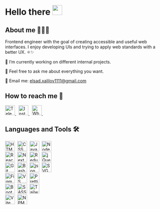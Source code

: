 # Hello there <img src="https://media.giphy.com/media/hvRJCLFzcasrR4ia7z/giphy.gif" width="32px"/>

## About me 🧑🏻‍💻

Frontend engineer with the goal of creating accessible and useful web interfaces. I enjoy developing UIs and trying to apply web standards with a better UX. ⚛️✨

🔭 I’m currently working on different internal projects.

💬 Feel free to ask me about everything you want.

📩 Email me: [elsad.xalilov1111@gmail.com](mailto:elsad.xalilov1111@gmail.com)


## How to reach me 📨

<a href="https://t.me/elshadkhalilov1" title="Telegram">
  <img src="https://cdn.svgporn.com/logos/telegram.svg" title="Telegram" alt="Telegram" width="32" height="32"/>
</a>&nbsp;
<a href="https://www.instagram.com/elshadkhalilov1" title="Instagram">
  <img src="https://user-images.githubusercontent.com/118747071/215692345-9fc76648-b120-4891-837a-110e4d2b9bef.svg" title="Instagram" alt="Instagram" width="32" height="32"/>
</a>&nbsp;
<a href="https://wa.me/qr/BSSQ3P7UL653K1" title="WhatsApp">
  <img src="https://user-images.githubusercontent.com/118747071/215692974-842a52aa-6fd2-444b-a300-9f329fe7f725.svg" title="WhatsApp" alt="WhatsApp" width="32" height="32"/>
</a>&nbsp;

## Languages and Tools 🛠

<img src="https://cdn.worldvectorlogo.com/logos/html-1.svg" title="HTML" alt="HTML" width="32" height="32"/>&nbsp;
<img src="https://cdn.worldvectorlogo.com/logos/css-3.svg" title="CSS" alt="CSS" width="32" height="32"/>&nbsp;
<img src="https://cdn.svgporn.com/logos/javascript.svg" title="JavaScript" alt="JavaScript" width="32" height="32"/>&nbsp;
<img src="https://cdn.svgporn.com/logos/nodejs-icon.svg" title="NodeJS" alt="NodeJS" width="32" height="32"/>&nbsp;
<br/>
<img src="https://cdn.svgporn.com/logos/react.svg" title="React" alt="React" width="32" height="32"/>&nbsp;
<img src="https://cdn.svgporn.com/logos/nextjs-icon.svg" title="NextJS" alt="NextJS" width="32" height="32"/>&nbsp;
<img src="https://cdn.svgporn.com/logos/redux.svg" title="Redux" alt="Redux" width="32" height="32"/>&nbsp;
<img src="https://user-images.githubusercontent.com/38986496/215234323-2df8b6de-840d-4d77-95fa-0f0683c4fa39.svg" title="jQuery" alt="jQuery" width="32" height="32"/>&nbsp;
<br/>
<img src="https://cdn.svgporn.com/logos/git-icon.svg" title="Git" alt="Git" width="32" height="32"/>&nbsp;
<img src="https://cdn.svgporn.com/logos/bash-icon.svg" title="Bash" alt="Bash" width="32" height="32"/>&nbsp;
<img src="https://cdn.svgporn.com/logos/json.svg" title="json" alt="json" width="32" height="32"/>&nbsp;
<img src="https://cdn.svgporn.com/logos/svg.svg" title="SVG" alt="SVG" width="32" height="32"/>&nbsp;
<br/>
<img src="https://cdn.svgporn.com/logos/figma.svg" title="Figma" alt="Figma" width="32" height="32"/>&nbsp;
<img src="https://cdn.svgporn.com/logos/visual-studio-code.svg" title="VS Code" alt="VS Code" width="32" height="32"/>&nbsp;
<img src="https://cdn.svgporn.com/logos/prettier.svg" title="Prettier" alt="Prettier" width="32" height="32"/>&nbsp;
<br/>
<img src="https://cdn.svgporn.com/logos/bootstrap.svg" title="Bootstrap" alt="Bootstrap" width="32" height="32"/>&nbsp;
<img src="https://cdn.svgporn.com/logos/sass.svg" title="SASS" alt="SASS" width="32" height="32"/>&nbsp;
<img src="https://user-images.githubusercontent.com/118747071/215688417-8d03355f-a4cd-4897-9276-cff02cce68a7.svg" title="Tailwind" alt="Tailwind" width="32" height="32"/>&nbsp;
<br/>
<img src="https://cdn.svgporn.com/logos/vitejs.svg" title="Vite" alt="Vite" width="32" height="32"/>&nbsp;
<img src="https://cdn.svgporn.com/logos/npm-icon.svg" title="NPM" alt="NPM" width="32" height="32"/>&nbsp;

